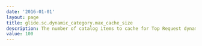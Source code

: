 ```yaml
---
date: '2016-01-01'
layout: page
title: glide.sc.dynamic_category.max_cache_size
description: The number of catalog items to cache for Top Request dynamic categories of type "Request Items". Ensure the value is greater than the maximum "Number of Entries". The larger the value the less chance there will be of doing a query to find the top requested items.
value: 100
---
```

